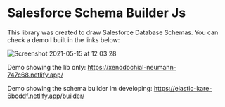 # Salesforce Schema Builder Js

This library was created to draw Salesforce Database Schemas. You can check a demo I built in the links below:

![Screenshot 2021-05-15 at 12 03 28](https://user-images.githubusercontent.com/55927613/118358184-975a2300-b575-11eb-9e0f-03c3266c4e5c.png)


Demo showing the lib only: https://xenodochial-neumann-747c68.netlify.app/

Demo showing the schema builder Im developing: https://elastic-kare-6bcddf.netlify.app/builder/
